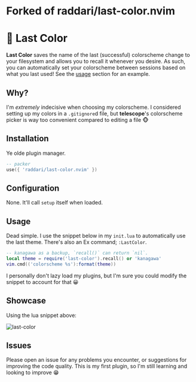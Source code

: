 # Forked of raddari/last-color.nvim


# 🎨 Last Color
**Last Color** saves the name of the last (successful) colorscheme change to your filesystem and allows you to recall it whenever you desire. As such, you can automatically set your colorscheme between sessions based on what you last used! See the [usage](#usage) section for an example.

## Why?
I'm *extremely* indecisive when choosing my colorscheme. I considered setting up my colors in a `.gitignore`d file, but **telescope**'s colorscheme picker is way too convenient compared to editing a file 🐵

## Installation
Ye olde plugin manager.
```lua
-- packer
use({ 'raddari/last-color.nvim' })
```

## Configuration
None. It'll call `setup` itself when loaded.

## Usage
Dead simple. I use the snippet below in my `init.lua` to automatically use the last theme. There's also an Ex command; `:LastColor`.
```lua
-- kanagawa as a backup, `recall()` can return `nil`.
local theme = require('last-color').recall() or 'kanagawa'
vim.cmd(('colorscheme %s'):format(theme))
```
I personally don't lazy load my plugins, but I'm sure you could modify the snippet to account for that 😀

## Showcase
Using the lua snippet above:

![last-color](https://user-images.githubusercontent.com/25364469/189385514-563ca684-41c9-42db-a2a6-12921f4f3095.gif)

## Issues
Please open an issue for any problems you encounter, or suggestions for improving the code quality. This is my first plugin, so I'm still learning and looking to improve 😁
